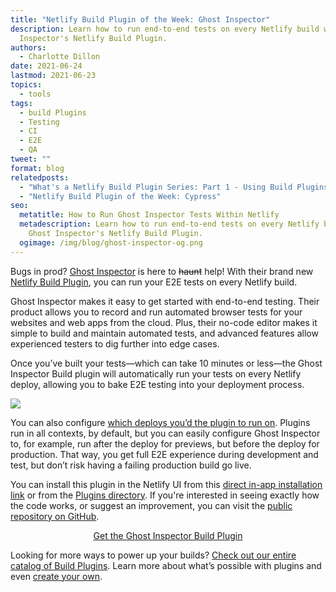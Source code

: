 ```yaml
---
title: "Netlify Build Plugin of the Week: Ghost Inspector"
description: Learn how to run end-to-end tests on every Netlify build with Ghost
  Inspector's Netlify Build Plugin.
authors:
  - Charlotte Dillon
date: 2021-06-24
lastmod: 2021-06-23
topics:
  - tools
tags:
  - build Plugins
  - Testing
  - CI
  - E2E
  - QA
tweet: ""
format: blog
relatedposts:
  - "What's a Netlify Build Plugin Series: Part 1 - Using Build Plugins"
  - "Netlify Build Plugin of the Week: Cypress"
seo:
  metatitle: How to Run Ghost Inspector Tests Within Netlify
  metadescription: Learn how to run end-to-end tests on every Netlify build with
    Ghost Inspector's Netlify Build Plugin.
  ogimage: /img/blog/ghost-inspector-og.png
---
```

Bugs in prod? [Ghost Inspector](https://ghostinspector.com/) is here to ~~haunt~~ help! With their brand new [Netlify Build Plugin](https://app.netlify.com/plugins/netlify-plugin-ghost-inspector/install), you can run your E2E tests on every Netlify build.

Ghost Inspector makes it easy to get started with end-to-end testing. Their product allows you to record and run automated browser tests for your websites and web apps from the cloud. Plus, their no-code editor makes it simple to build and maintain automated tests, and advanced features allow experienced testers to dig further into edge cases.

Once you’ve built your tests—which can take 10 minutes or less—the Ghost Inspector Build plugin will automatically run your tests on every Netlify deploy, allowing you to bake E2E testing into your deployment process.

![](https://lh5.googleusercontent.com/HufnIVO426f9FvjYBBSxgOPFY2cQOJ0WtJ5TBbn5PtValepeVM1s-UV3o1X3vSAK_pR2FijpXl2HkKnkaXUa22u_uKgaVOhIkHM4JQafPy1k45afKROS3zOsAkFeiaNfA3z5aej5)

You can also configure [which deploys you’d the plugin to run on](https://www.netlify.com/blog/2021/05/06/now-available-configure-build-plugins-by-deploy-context/). Plugins run in all contexts, by default, but you can easily configure Ghost Inspector to, for example, run after the deploy for previews, but before the deploy for production. That way, you get full E2E experience during development and test, but don’t risk having a failing production build go live.

You can install this plugin in the Netlify UI from this [direct in-app installation link](https://app.netlify.com/plugins/netlify-plugin-ghost-inspector/install) or from the [Plugins directory](https://app.netlify.com/plugins). If you're interested in seeing exactly how the code works, or suggest an improvement, you can visit the [public repository on GitHub](https://github.com/ghost-inspector/netlify-plugin).

<p style="text-align:center"><a href="https://app.netlify.com/plugins/netlify-plugin-ghost-inspector/install" class="button">Get the Ghost Inspector Build Plugin</a></p>

Looking for more ways to power up your builds? [Check out our entire catalog of Build Plugins](https://app.netlify.com/plugins). Learn more about what’s possible with plugins and even [create your own](https://docs.netlify.com/configure-builds/build-plugins/create-plugins/).